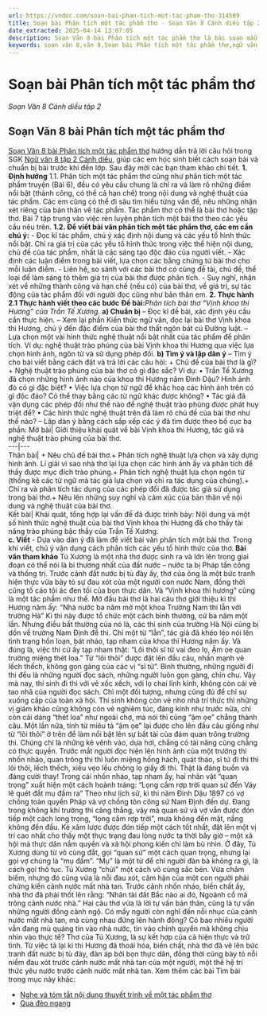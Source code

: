 ```yaml
---
url: https://vndoc.com/soan-bai-phan-tich-mot-tac-pham-tho-314589
title: Soạn bài Phân tích một tác phẩm thơ - Soạn Văn 8 Cánh diều tập 2 - VnDoc.com
date_extracted: 2025-04-14 13:07:05
description: Soạn Văn 8 bài Phân tích một tác phẩm thơ là bài soạn mẫu thuộc chương trình Ngữ văn lớp 8, học kì 2. Mời các bạn cùng tham khảo bài soạn để chuẩn bị cho bài học sắp tới của mình.
keywords: soạn văn 8,văn 8,Soạn bài Phân tích một tác phẩm thơ,ngữ văn 8,soan van 8,soạn văn lớp 8,giải văn 8,soạn văn 8 tập 2,soạn văn 8 Phân tích một tác phẩm thơ,soạn Phân tích một tác phẩm thơ,soạn văn 8 cánh diều,văn 8 cánh diều,ngữ văn 8 cánh diều,soạn văn 8 bài Phân tích một tác phẩm thơ
---
```


# Soạn bài Phân tích một tác phẩm thơ
 _Soạn Văn 8 Cánh diều tập 2_
## **Soạn Văn 8 bài Phân tích một tác phẩm thơ**
[Soạn Văn 8 bài Phân tích một tác phẩm thơ](<https://vndoc.com/soan-bai-phan-tich-mot-tac-pham-tho-314589>) hướng dẫn trả lời câu hỏi trong SGK [Ngữ văn 8 tập 2 Cánh diều](<https://vndoc.com/ngu-van-8-canh-dieu>), giúp các em học sinh biết cách soạn bài và chuẩn bị bài trước khi đến lớp. Sau đây mời các bạn tham khảo chi tiết.
**1\. Định hướng**
1.1. Phân tích một tác phẩm thơ cũng như phân tích một tác phẩm truyện \(Bài 6\), đều có yêu cầu chung là chỉ ra và làm rõ những điểm nổi bật \(thành công, có thể cả hạn chế\) trong nội dung và nghệ thuật của tác phẩm. Các em cũng có thể đi sâu tìm hiểu từng vấn đề, nêu những nhận xét riêng của bản thân về tác phẩm. Tác phẩm thơ có thể là bài thơ hoặc tập thơ. Bài 7 tập trung vào việc rèn luyện phân tích một bài thơ theo các yêu cầu nêu trên.
**1.2. Để viết bài văn phân tích một tác phẩm thơ, các em cần chú ý:**
\- Đọc kĩ tác phẩm, chú ý xác định nội dung và các yếu tố hình thức nổi bật. Chỉ ra giá trị của các yếu tố hình thức trong việc thể hiện nội dung, chủ đề của tác phẩm, nhất là các sáng tạo độc đáo của người viết.
\- Xác định các luận điểm trong bài viết, lựa chọn các bằng chứng từ bài thơ cho mỗi luận điểm.
\- Liên hệ, so sánh với các bài thơ có cùng đề tài, chủ đề, thể loại để làm sáng tỏ thêm giá trị của bài thơ được phân tích.
\- Suy nghĩ, nhận xét về những thành công và hạn chế \(nếu có\) của bài thơ, về giá trị, sự tác động của tác phẩm đối với người đọc cũng như bản thân em.
**2\. Thực hành**
**2.1 Thực hành viết theo các bước**
**Đề bài:**_Phân tích bài thơ “Vịnh khoa thi Hương” của Trần Tế Xương._
**a\) Chuẩn bị**
– Đọc kĩ đề bài, xác định yêu cầu cần thực hiện.
– Xem lại phần Kiến thức ngữ văn, đọc lại bài thơ Vịnh khoa thi Hương, chú ý đến đặc điểm của bài thơ thất ngôn bát cú Đường luật.
– Lựa chọn một vài hình thức nghệ thuật nổi bật nhất của tác phẩm để phân tích. Ví dụ: nghệ thuật trào phúng của bài Vịnh khoa thi Hương qua việc lựa chọn hình ảnh, ngôn từ và sử dụng phép đối.
**b\) Tìm ý và lập dàn ý**
– Tìm ý cho bài viết bằng cách đặt và trả lời các câu hỏi:
\+ Chủ đề của bài thơ là gì?
\+ Nghệ thuật trào phúng của bài thơ có gì đặc sắc? Ví dụ:
• Trần Tế Xương đã chọn những hình ảnh nào của khoa thi Hương năm Đinh Dậu? Hình ảnh đó có gì đặc biệt?
• Việc lựa chọn từ ngữ để khắc hoạ các hình ảnh trên có gì độc đáo? Có thể thay bằng các từ ngữ khác được không?
• Tác giả đã vận dụng các phép đối như thế nào để nghệ thuật trào phúng được phát huy triệt để?
• Các hình thức nghệ thuật trên đã làm rõ chủ đề của bài thơ như thế nào?
– Lập dàn ý bằng cách sắp xếp các ý đã tìm được theo bố cục ba phần:
Mở bài| Giới thiệu khái quát về bài Vịnh khoa thi Hương, tác giả và nghệ thuật trào phúng của bài thơ.  
---|---  
Thân bài| \+ Nêu chủ đề bài thơ.\+ Phân tích nghệ thuật lựa chọn và xây dựng hình ảnh. Lí giải vì sao nhà thơ lại lựa chọn các hình ảnh ấy và phân tích để thấy được mục đích trào phúng.\+ Phân tích nghệ thuật lựa chọn ngôn từ \(thống kê các từ ngữ mà tác giả lựa chọn và chỉ ra tác dụng của chúng\).\+ Chỉ ra và phân tích tác dụng của các phép đối đã được tác giả sử dụng trong bài thơ.\+ Nêu lên những suy nghĩ và cảm xúc của bản thân về nội dung và nghệ thuật của bài thơ.  
Kết bài| Khái quát, tổng hợp lại vấn đề đã được trình bày: Nội dung và một số hình thức nghệ thuật của bài thơ Vịnh khoa thi Hương đã cho thấy tài năng trào phúng bậc thầy của Trần Tế Xương.  
**c. Viết**
\- Dựa vào dàn ý đã làm để viết bài văn phân tích một bài thơ. Trong khi viết, chú ý vận dụng cách phân tích các yếu tố hình thức của thơ.
**Bài văn tham khảo**
Tú Xương là một nhà thơ được sinh ra và lớn lên trong giai đoạn có thể nói là bi thương nhất của đất nước – nước ta bị Pháp tấn công và thống trị. Trước cảnh đất nước bị tù đày ấy, thơ của ông là một bức tranh hiện thực vừa bày tỏ sự đau xót của một người con nước Nam, đồng thời cũng tố cáo tội ác đen tối của bọn thực dân. Và “Vịnh khoa thi hương” cũng là một tác phẩm như thế.
Mở đầu bài thơ là hai câu thơ giới thiệu kì thi Hương năm ấy:
“Nhà nước ba năm mở một khoa
Trường Nam thi lẫn với trường Hà”
Kì thi này được tổ chức một cách bình thường, cứ ba năm một lần. Nhưng điều bất thường của nó là, các thí sinh của trường Hà Nội cũng bị dồn về trường Nam Định để thi. Chỉ một từ “lẫn”, tác giả đã khéo léo nói lên tình trạng hồn loạn, bát nháo, tạp nham của khoa thi Hương năm ấy.
Và đúng là, việc thi cử ấy tạp nham thật:
“Lôi thôi sĩ tử vai đeo lọ,
Ậm ọe quan trường miệng thét loa.”
Từ “lôi thôi” được đặt lên đầu câu, nhấn mạnh vẻ lếch thếch, không gọn gàng của các vị “sĩ tử”. Bình thường, những người đi thi đều là những người đọc sách, những người luôn gọn gàng, chỉn chu. Vậy mà nay, thí sinh đi thi với vẻ xốc xếch, với lọ chai lỉnh kỉnh, không còn cái vẻ tao nhã của người đọc sách. Chỉ một đối tượng, nhưng cũng đủ để chỉ sự xuống cấp của toàn xã hội. Thí sinh không còn vẻ nho nhã trí thức thì những vị giám khảo cũng không còn vẻ nghiêm túc, đáng kính như trước nữa, chỉ còn cái dáng “thét loa” như ngoài chợ, mà nói thì cũng “ậm ọe” chẳng thành câu. Một lần nữa, tính từ miêu tả “ậm ọe” lại được cho lên đầu câu giống như từ “lôi thôi” ở trên để làm nổi bật lên sự bất tài của đám quan trông trường thi. Chúng chỉ là những kẻ vênh váo, dựa hơi, chẳng có tài năng cũng chẳng có thực quyền. Trước mắt người đọc hiện lên hình ảnh của một trường thi nhốn nháo, quan trông thi thì luôn miệng hống hách, quát tháo, sĩ tử đi thi thì lôi thôi, lếch thếch, xiêu vẹo lều chõng lọ giấy đi thi. Thật là đáng buồn và đáng cười thay\!
Trong cái nhốn nháo, tạp nham ấy, hai nhân vật “quan trọng” xuất hiện một cách hoành tráng:
“Lọng cắm rợp trời quan sứ đến
Váy lê quét đất mụ đầm ra”
Theo như lịch sử, kì thi năm Đinh Dậu 1897 có vợ chồng toàn quyền Pháp và vợ chồng tôn công sứ Nam Định đến dự. Đang trong không khí trường thi căng thẳng, vậy mà quan sứ và vợ vẫn được đón tiếp một cách long trọng, “lọng cắm rợp trời”, mưa không đến mặt, nắng không đến đầu. Kẻ xâm lược được đón tiếp một cách tốt nhất, đặt lên một vị trí cao nhất cho thấy một thực trạng đau lòng nước ta thời bấy giờ – một xã hội mà thực dân nắm quyền và xã hội phong kiến chỉ làm bù nhìn. Ở đây, Tú Xương dùng từ vô cùng đắt, gọi “quan sứ” một cách quan trọng, nhưng lại gọi vợ chúng là “mụ đầm”. “Mụ” là một từ để chỉ người đàn bà không ra gì, là cách gọi thô tục. Tú Xương “chửi” một cách vô cùng sắc bén. Vừa châm biếm, nhưng đó cũng vừa là nỗi đau xót, căm hận của một con người phải chứng kiến cảnh nước mất nhà tan.
Trước cảnh nhốn nháo, biến chất ấy, nhà thơ đã phải thốt lên rằng:
“Nhân tài đất Bắc nào ai đó,
Ngoảnh cổ mà trông cảnh nước nhà.”
Hai câu thơ vừa là lời tự vấn bản thân, cũng là tự vấn những người đồng cảnh ngộ. Có mấy người còn nghĩ đến nỗi nhục của cảnh nước mất nhà tan, mà cùng nhau đứng lên hành động? Có bao nhiêu người vẫn đang mù quáng tin vào nhà nước, tin vào chính quyền mà không chịu nhìn vào thực tế?
Thơ của Tú Xương, là sự kết hợp của cả hiện thực và trữ tình. Từ việc tả lại kì thi Hương đã thoái hóa, biến chất, nhà thơ đã vẽ lên bức tranh đất nước bị tù đày, đàn áp bởi bọn thực dân, đồng thời cũng bày tỏ nỗi niềm đau xót trước cảnh nước mất nhà tan của một người, một thế hệ trí thức yêu nước trước cảnh nước mất nhà tan.
Xem thêm các bài Tìm bài trong mục này khác:
  * [Nghe và tóm tắt nội dung thuyết trình về một tác phẩm thơ](</soan-bai-nghe-va-tom-tat-noi-dung-thuyet-trinh-ve-mot-tac-pham-tho-314591>)
  * [Qua đèo ngang](</soan-bai-qua-deo-ngang-canh-dieu-tap-2-314593>)


